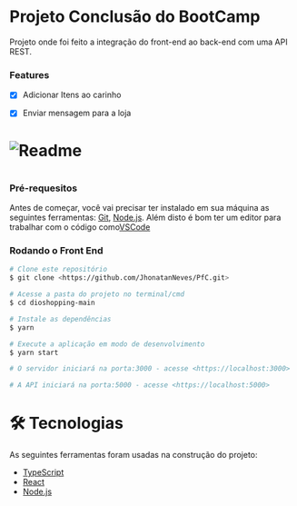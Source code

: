 # Projeto Conclusão do BootCamp

<p>Projeto onde foi feito a integração do front-end ao back-end com uma API REST.<p>

### Features

- [x] Adicionar Itens ao carinho
- [x] Enviar mensagem para a loja


<h1> <img alt="Readme" tittle="Readme" src="./Animação.gif"><h1>

### Pré-requesitos

Antes de começar, você vai precisar ter instalado em sua máquina as seguintes ferramentas:
[Git](https://git-scm.com), [Node.js](https://nodejs.org/en/).
Além disto é bom ter um editor para trabalhar com o código como[VSCode](https://code.visualstudio.com/)



### Rodando o Front End

```bash 
# Clone este repositório
$ git clone <https://github.com/JhonatanNeves/PfC.git>

# Acesse a pasta do projeto no terminal/cmd
$ cd dioshopping-main

# Instale as dependências
$ yarn

# Execute a aplicação em modo de desenvolvimento
$ yarn start

# O servidor iniciará na porta:3000 - acesse <https://localhost:3000>

# A API iniciará na porta:5000 - acesse <https://localhost:5000>

```

# 🛠️ Tecnologias

As seguintes ferramentas foram usadas na construção do projeto:

- [TypeScript](https://www.typescriptlang.org/)
- [React](https://pt-br.reactjs.org/)
- [Node.js](https://nodejs.org/en/)